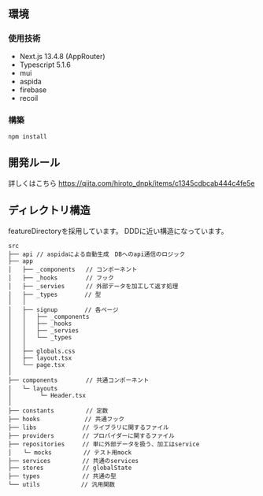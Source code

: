 ## 環境

### 使用技術
- Next.js 13.4.8 (AppRouter)
- Typescript 5.1.6
- mui
- aspida
- firebase
- recoil

### 構築
```
npm install
```

## 開発ルール


詳しくはこちら
https://qiita.com/hiroto_dnpk/items/c1345cdbcab444c4fe5e

## ディレクトリ構造
featureDirectoryを採用しています。
DDDに近い構造になっています。

```
src
├── api // aspidaによる自動生成　DBへのapi通信のロジック
├── app
│   ├── _components   // コンポーネント
│   ├── _hooks        // フック
│   ├── _servies      // 外部データを加工して返す処理
│   ├── _types      　// 型
│   │
│   ├── signup      　// 各ページ
│   │   ├── _components   
│   │   ├── _hooks
│   │   ├── _servies
│   │   └── _types
│   │
│   ├── globals.css
│   ├── layout.tsx
│   └── page.tsx
│
├── components        // 共通コンポーネント　　　　
│   └─ layouts　　　　 
│        └─ Header.tsx
│
├── constants         // 定数
├── hooks　           // 共通フック
├── libs             // ライブラリに関するファイル
├── providers        // プロバイダーに関するファイル
├── repositories     // 単に外部データを扱う、加工はservice
│　　└─ mocks         // テスト用mock
├── services         // 共通のservices  
├── stores           // globalState
├── types            // 共通の型
└── utils　　　　　　　// 汎用関数

```
